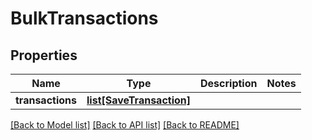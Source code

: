 # BulkTransactions

## Properties
Name | Type | Description | Notes
------------ | ------------- | ------------- | -------------
**transactions** | [**list[SaveTransaction]**](SaveTransaction.md) |  | 

[[Back to Model list]](../README.md#documentation-for-models) [[Back to API list]](../README.md#documentation-for-api-endpoints) [[Back to README]](../README.md)

